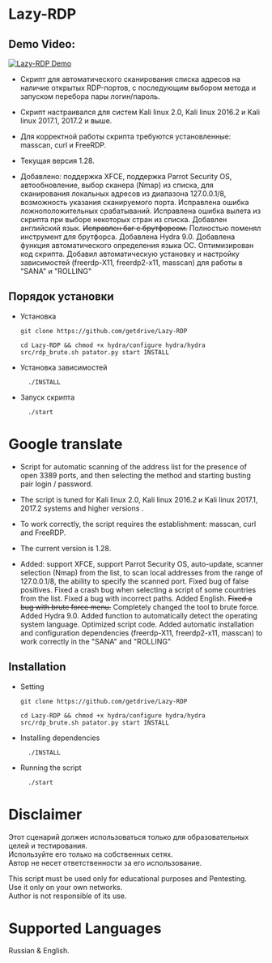 # Lazy-RDP

## Demo Video:
[![Lazy-RDP Demo](https://i.ytimg.com/vi/Kpl8l6YQq48/hqdefault.jpg)](https://youtu.be/Kpl8l6YQq48)

- Скрипт для автоматического сканирования списка адресов на наличие открытых RDP-портов, с последующим выбором метода и запуском перебора пары логин/пароль. <br/>

- Скрипт  настраивался для систем Kali linux 2.0, Kali linux 2016.2 и Kali linux 2017.1, 2017.2 и выше. <br/>

- Для корректной работы скрипта требуются установленные: masscan, curl и FreeRDP. <br/>

- Текущая версия 1.28. 
- Добавлено: поддержка XFCE, поддержка Parrot Security OS, автообновление, выбор сканера (Nmap) из списка, для сканирования локальных адресов из диапазона 127.0.0.1/8, возможность указания сканируемого порта. Исправлена ошибка ложноположительных срабатываний. Исправлена ошибка вылета из скрипта при выборе некоторых стран из списка. Добавлен английский язык. <s>Исправлен баг с брутфорсом.</s> Полностью поменял инструмент для брутфорса. Добавлена Hydra 9.0. Добавлена функция автоматического определения языка ОС. Оптимизирован код скрипта. Добавил автоматическую установку и настройку зависимостей (freerdp-X11, freerdp2-x11, masscan) для работы в "SANA" и "ROLLING"  <br/>

## Порядок установки


- Установка <br/>
               
	  git clone https://github.com/getdrive/Lazy-RDP
	  
	  cd Lazy-RDP && chmod +x hydra/configure hydra/hydra src/rdp_brute.sh patator.py start INSTALL

- Установка зависимостей <br/>
        
        ./INSTALL

- Запуск скрипта <br/>

        ./start


# Google translate

- Script for automatic scanning of the address list for the presence of open 3389 ports, and then selecting the method and starting busting pair login / password. <br/>

- The script is tuned for Kali linux 2.0, Kali linux 2016.2 и Kali linux 2017.1, 2017.2 systems and higher versions . <br/>

- To work correctly, the script requires the establishment: masscan, curl and FreeRDP.<br/>

- The current version is 1.28.
- Added: support XFCE, support Parrot Security OS, auto-update, scanner selection (Nmap) from the list, to scan local addresses from the range of 127.0.0.1/8, the ability to specify the scanned port. Fixed bug of false positives. Fixed a crash bug when selecting a script of some countries from the list. Fixed a bug with incorrect paths. Added English. <s>Fixed a bug with brute force menu.</s> Completely changed the tool to brute force. Added Hydra 9.0. Added function to automatically detect the operating system language. Optimized script code. Added automatic installation and configuration dependencies (freerdp-X11, freerdp2-x11, masscan) to work correctly in the "SANA" and "ROLLING" <br/>

## Installation

- Setting <br/>
         
	  git clone https://github.com/getdrive/Lazy-RDP
	  
	  cd Lazy-RDP && chmod +x hydra/configure hydra/hydra src/rdp_brute.sh patator.py start INSTALL


- Installing dependencies <br/>
        
        ./INSTALL

- Running the script <br/>

        ./start
        
# Disclaimer

  Этот сценарий должен использоваться только для образовательных целей и тестирования.<br/>
  Используйте его только на собственных сетях.<br/>
  Автор не несет ответственности за его использование.<br/>

  This script must be used only for educational purposes and Pentesting.<br/>
  Use it only on your own networks.<br/>
  Author is not responsible of its use.<br/>

# Supported Languages

 Russian & English.
